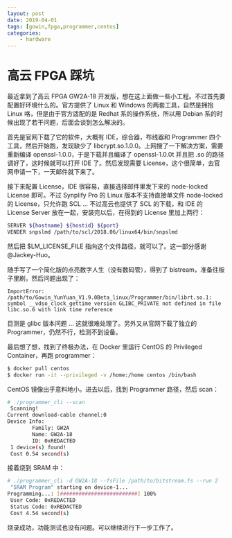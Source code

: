 ```yaml
---
layout: post
date: 2019-04-01
tags: [gowin,fpga,programmer,centos]
categories:
    - hardware
---
```


# 高云 FPGA 踩坑

最近拿到了高云 FPGA GW2A-18 开发版，想在这上面做一些小工程。不过首先要配置好环境什么的。官方提供了 Linux 和 Windows 的两套工具，自然是拥抱 Linux 咯，但是由于官方适配的是 Redhat 系的操作系统，所以用 Debian 系的时候出现了若干问题，后面会谈到怎么解决的。

首先是官网下载了它的软件，大概有 IDE，综合器，布线器和 Programmer 四个工具，然后开始跑，发现缺少了 libcrypt.so.1.0.0。上网搜了一下解决方案，需要重新编译 openssl-1.0.0，于是下载并且编译了 openssl-1.0.0t 并且把 .so 的路径调好了，这时候就可以打开 IDE 了。然后发现需要 License，这个很简单，去官网申请一下，一天邮件就下来了。

接下来配置 License，IDE 很容易，直接选择邮件里发下来的 node-locked License 即可。不过 Synplify Pro 的 Linux 版本不支持直接单文件 node-locked 的 License，只允许跑 SCL … 不过高云也提供了 SCL 的下载，和 IDE 的 License Server 放在一起，安装完以后，在得到的 License 里加上两行：

```bash
SERVER ${hostname} ${hostid} ${port}
VENDER snpslmd /path/to/scl/2018.06/linux64/bin/snpslmd
```

然后把 $LM_LICENSE_FILE 指向这个文件路径，就可以了。这一部分感谢 @Jackey-Huo。

随手写了一个简化版的点亮数字人生（没有数码管），得到了 bistream，准备往板子里刷，然后问题出现了：

```
ImportError: /path/to/Gowin_YunYuan_V1.9.0Beta_linux/Programmer/bin/librt.so.1: symbol __vdso_clock_gettime version GLIBC_PRIVATE not defined in file libc.so.6 with link time reference
```

目测是 glibc 版本问题 … 这就很难处理了。另外又从官网下载了独立的 Programmer，仍然不行，检测不到设备。

最后想了想，找到了终极办法，在 Docker 里运行 CentOS 的 Privileged Container，再跑 programmer：

```bash
$ docker pull centos
$ docker run -it --privileged -v /home:/home centos /bin/bash
```

CentOS 镜像出乎意料地小。进去以后，找到 Programmer 路径，然后 scan：

```bash
# ./programmer_cli --scan
 Scanning!
Current download-cable channel:0
Device Info:
        Family: GW2A
        Name: GW2A-18
        ID: 0xREDACTED
 1 device(s) found!
 Cost 0.54 second(s)
```

接着烧到 SRAM 中：

```bash
# ./programmer_cli -d GW2A-18 --fsFile /path/to/bitstream.fs --run 2
 "SRAM Program" starting on device-1...
Programming...: [#########################] 100%
 User Code: 0xREDACTED
 Status Code: 0xREDACTED
 Cost 4.54 second(s)
```

烧录成功，功能测试也没有问题。可以继续进行下一步工作了。
